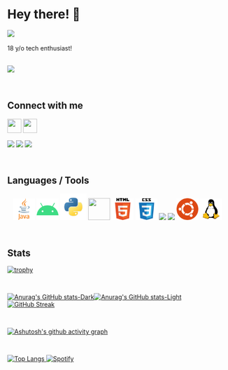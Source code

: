 <h1>Hey there! 👋</h1>

![](https://komarev.com/ghpvc/?username=aryanr78&color=00bbff&style=flat)

18 y/o tech enthusiast! <br><br>

![](https://github-profile-summary-cards.vercel.app/api/cards/profile-details?username=aryanr78&theme=dark)

<br><h2>Connect with me</h2>
<p>
<a href="https://twitter.com/w0lfzzy"><img height="32" width="32" src="https://cdn.simpleicons.org/twitter/#1D9BF0" /></a>
<a href="https://instagram.com/aryanranderiya"><img height="32" width="32" src="![image](https://github.com/aryanr78/aryanr78/assets/64796509/d7b247f8-4a5d-4fe4-9d51-e2fa4079f43a)
" /></a>
  
<img height="32" src="https://dcbadge.vercel.app/api/shield/521279231284609032?theme=clean-inverted" /></a>
<a href="https://behance.net/aryanranderiya"><img height="29" src="https://brandslogos.com/wp-content/uploads/images/behance-logo-vector.svg" /></a>
<a href="https://linkedin.com/aryan-randeriya-362a2a278"><img height="29" src="https://upload.wikimedia.org/wikipedia/commons/thumb/c/ca/LinkedIn_logo_initials.png/800px-LinkedIn_logo_initials.png" /></a>
</p>


<br><h2>Languages / Tools </h2>
<center>
<p>
<img height="50" width="50" src="https://raw.githubusercontent.com/github/explore/5b3600551e122a3277c2c5368af2ad5725ffa9a1/topics/java/java.png" />
<img height="50" width="50" src="https://raw.githubusercontent.com/github/explore/5b3600551e122a3277c2c5368af2ad5725ffa9a1/topics/android/android.png" />
<img height="60" width="60" src="https://raw.githubusercontent.com/github/explore/5b3600551e122a3277c2c5368af2ad5725ffa9a1/topics/python/python.png" />
<img height="50" width="50" src="https://upload.wikimedia.org/wikipedia/commons/thumb/a/af/Adobe_Photoshop_CC_icon.svg/640px-Adobe_Photoshop_CC_icon.svg.png" />
<img height="50" width="50" src="https://raw.githubusercontent.com/github/explore/5b3600551e122a3277c2c5368af2ad5725ffa9a1/topics/html/html.png" />
<img height="50" width="50" src="https://raw.githubusercontent.com/github/explore/5b3600551e122a3277c2c5368af2ad5725ffa9a1/topics/css/css.png" />
<img height="50" src="https://www.blender.org/wp-content/uploads/2020/07/blender_community_logo_white.png" />
<img height="50" src="https://firebase.google.com/static/downloads/brand-guidelines/PNG/logo-logomark.png" />
<img height="50" width="50" src="https://raw.githubusercontent.com/github/explore/5b3600551e122a3277c2c5368af2ad5725ffa9a1/topics/ubuntu/ubuntu.png" />
<img height="50" width="50" src="https://raw.githubusercontent.com/github/explore/5b3600551e122a3277c2c5368af2ad5725ffa9a1/topics/linux/linux.png" />
</p>
</center>

<br><h2>Stats</h2>

[![trophy](https://github-profile-trophy.vercel.app/?username=aryanr78&theme=dracula&column=9)](https://github.com/ryo-ma/github-profile-trophy)

<br>

[![Anurag's GitHub stats-Dark](https://github-readme-stats-9e4w.vercel.app/api?username=aryanr78&show_icons=true&hide_border=true&theme=dark#gh-dark-mode-only
)](https://github.com/anuraghazra/github-readme-stats#gh-dark-mode-only)[![Anurag's GitHub stats-Light](https://github-readme-stats-9e4w.vercel.app/api?username=aryanr78&show_icons=true&hide_border=true&theme=default#gh-light-mode-only)](https://github.com/anuraghazra/github-readme-stats#gh-light-mode-only)        [![GitHub Streak](https://streak-stats.demolab.com?user=aryanr78&theme=dark&hide_border=true&date_format=j%20M%5B%20Y%5D&card_width=470)](https://git.io/streak-stats)

<br>

[![Ashutosh's github activity graph](https://github-readme-activity-graph.vercel.app/graph?username=aryanr78&theme=react-dark)](https://github.com/ashutosh00710/github-readme-activity-graph)

<br>

[![Top Langs](https://github-readme-stats-9e4w.vercel.app/api/top-langs/?username=aryanr78&layout=compact&hide=javascript,jinja)
](https://github-readme-stats-9e4w.vercel.app/api/top-langs/?username=aryanr78&layout=pie)   [![Spotify](https://novatorem-novatorem-git-main-aryanr78.vercel.app/api/spotify)](https://open.spotify.com/user/4ytub86gtnmr0ezrg5jten30c)



<!--


[![Anurag's GitHub stats](https://github-readme-stats.vercel.app/api?username=aryanr78)](https://github.com/anuraghazra/github-readme-stats)

**aryanr78/aryanr78** is a ✨ _special_ ✨ repository because its `README.md` (this file) appears on your GitHub profile.

Here are some ideas to get you started:

- 🔭 I’m currently working on ...
- 🌱 I’m currently learning ...
- 👯 I’m looking to collaborate on ...
- 🤔 I’m looking for help with ...
- 💬 Ask me about ...
- 📫 How to reach me: ...
- 😄 Pronouns: ...
- ⚡ Fun fact: ...
-->

